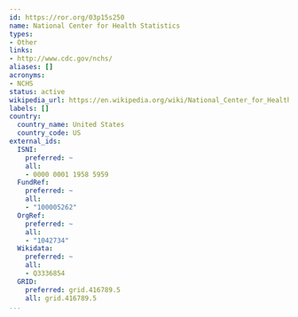 ```yaml
---
id: https://ror.org/03p15s250
name: National Center for Health Statistics
types:
- Other
links:
- http://www.cdc.gov/nchs/
aliases: []
acronyms:
- NCHS
status: active
wikipedia_url: https://en.wikipedia.org/wiki/National_Center_for_Health_Statistics
labels: []
country:
  country_name: United States
  country_code: US
external_ids:
  ISNI:
    preferred: ~
    all:
    - 0000 0001 1958 5959
  FundRef:
    preferred: ~
    all:
    - "100005262"
  OrgRef:
    preferred: ~
    all:
    - "1042734"
  Wikidata:
    preferred: ~
    all:
    - Q3336854
  GRID:
    preferred: grid.416789.5
    all: grid.416789.5
...
```

